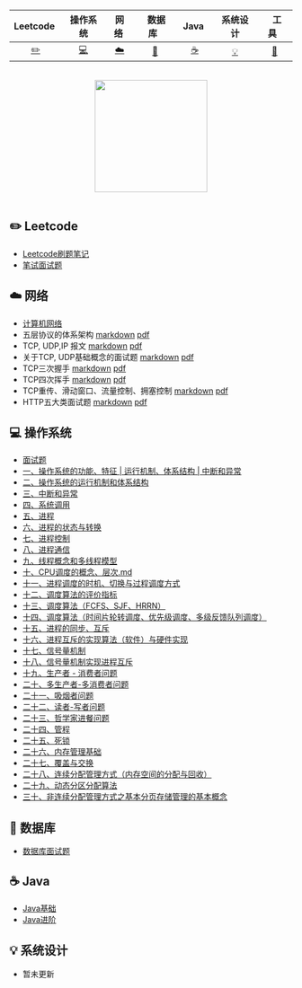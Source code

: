 <div align="center">




<br>

| Leetcode&nbsp; | 操作系统 | 网络&nbsp;| &nbsp;数据库&nbsp;&nbsp;|&nbsp;Java&nbsp;&nbsp;|系统设计| &nbsp;&nbsp;工具&nbsp;&nbsp; |
| :---: | :----: | :---: | :----: | :----: | :----: | :----: |
| [:pencil2:](#pencil2-算法) | [:computer:](#computer-操作系统) | [:cloud:](#cloud-网络) | [:floppy_disk:](#floppy_disk-数据库) |[:coffee:](#coffee-java)| [:bulb:](#bulb-系统设计) |[:wrench:](#wrench-工具)|


<br>
</div>

<div align="center">
    <img src="https://cs-notes-1256109796.cos.ap-guangzhou.myqcloud.com/githubio/LogoMakr_0zpEzN.png" width="200px">
</div>

<br>

## :pencil2: Leetcode

- [Leetcode刷题笔记](https://github.com/Pakyen/Leetcode-Java)
- [笔试面试题](https://github.com/Pakyen/Leetcode-Java)

## :cloud: 网络 

- [计算机网络](https://github.com/Pakyen/Learning-Notes/tree/master/计算机网络)
- 五层协议的体系架构 [markdown](https://github.com/Pakyen/Learning-Notes/blob/master/计算机网络/一、五层协议的体系架构.md) [pdf](https://github.com/Pakyen/Learning-Notes/blob/master/计算机网络/一、五层协议的体系架构.pdf)
- TCP, UDP,IP 报文 [markdown](https://github.com/Pakyen/Learning-Notes/blob/master/计算机网络/二、TCP报文%2C%20UDP报文%2C%20IP报文详解.md) [pdf](https://github.com/Pakyen/Learning-Notes/blob/master/计算机网络/二、TCP报文%2C%20UDP报文%2C%20IP报文详解.pdf)
- 关于TCP, UDP基础概念的面试题 [markdown](https://github.com/Pakyen/Learning-Notes/blob/master/计算机网络/三、关于TCP、UDP基础概念的面试题.md) [pdf](https://github.com/Pakyen/Learning-Notes/blob/master/计算机网络/三、关于TCP、UDP基础概念的面试题.pdf)
- TCP三次握手 [markdown](https://github.com/Pakyen/Learning-Notes/blob/master/计算机网络/四、TCP%20三次握手.md) [pdf](https://github.com/Pakyen/Learning-Notes/blob/master/计算机网络/四、TCP%20三次握手.pdf)
- TCP四次挥手 [markdown](https://github.com/Pakyen/Learning-Notes/blob/master/计算机网络/五、TCP四次挥手.md) [pdf](https://github.com/Pakyen/Learning-Notes/blob/master/计算机网络/五、TCP四次挥手.pdf)
- TCP重传、滑动窗口、流量控制、拥塞控制 [markdown](https://github.com/Pakyen/Learning-Notes/blob/master/计算机网络/六、TCP重传、滑动窗口、流量控制、拥塞控制.md) [pdf](https://github.com/Pakyen/Learning-Notes/blob/master/计算机网络/六、TCP重传、滑动窗口、流量控制、拥塞控制.pdf)
- HTTP五大类面试题 [markdown](https://github.com/Pakyen/Learning-Notes/blob/master/计算机网络/七、HTTP五大类面试题.md) [pdf](https://github.com/Pakyen/Learning-Notes/blob/master/计算机网络/七、HTTP五大类面试题.pdf)

## :computer: 操作系统

- [面试题](https://github.com/Pakyen/Learning-Notes/tree/master/操作系统/面试题)
- [一、操作系统的功能、特征 | 运行机制、体系结构 | 中断和异常](https://github.com/Pakyen/Learning-Notes/blob/master/操作系统/学习笔记/一、操作系统的功能、特征%20%7C%20运行机制、体系结构%20%7C%20中断和异常.md)
- [二、操作系统的运行机制和体系结构](https://github.com/Pakyen/Learning-Notes/blob/master/操作系统/学习笔记/二、操作系统的运行机制和体系结构.md)
- [三、中断和异常](https://github.com/Pakyen/Learning-Notes/blob/master/操作系统/学习笔记/三、中断和异常.md)
- [四、系统调用](https://github.com/Pakyen/Learning-Notes/blob/master/操作系统/学习笔记/四、系统调用.md)
- [五、进程](https://github.com/Pakyen/Learning-Notes/blob/master/操作系统/学习笔记/五、进程.md)
- [六、进程的状态与转换](https://github.com/Pakyen/Learning-Notes/blob/master/操作系统/学习笔记/六、进程的状态与转换.md)
- [七、进程控制](https://github.com/Pakyen/Learning-Notes/blob/master/操作系统/学习笔记/七、进程控制.md)
- [八、进程通信](https://github.com/Pakyen/Learning-Notes/blob/master/操作系统/学习笔记/八、进程通信.md)
- [九、线程概念和多线程模型](https://github.com/Pakyen/Learning-Notes/blob/master/操作系统/学习笔记/九、线程概念和多线程模型.md)
- [十、CPU调度的概念、层次.md](https://github.com/Pakyen/Learning-Notes/blob/master/操作系统/学习笔记/十、CPU调度的概念、层次.md)
- [十一、进程调度的时机、切换与过程调度方式](https://github.com/Pakyen/Learning-Notes/blob/master/操作系统/学习笔记/十一、进程调度的时机、切换与过程调度方式.md)
- [十二、调度算法的评价指标](https://github.com/Pakyen/Learning-Notes/blob/master/操作系统/学习笔记/十二、调度算法的评价指标.md)
- [十三、调度算法（FCFS、SJF、HRRN）](https://github.com/Pakyen/Learning-Notes/blob/master/操作系统/学习笔记/十三、调度算法（FCFS、SJF、HRRN）.md)
- [十四、调度算法（时间片轮转调度、优先级调度、多级反馈队列调度）](https://github.com/Pakyen/Learning-Notes/blob/master/操作系统/学习笔记/十四、调度算法（时间片轮转调度、优先级调度、多级反馈队列调度）.md)
- [十五、进程的同步、互斥](https://github.com/Pakyen/Learning-Notes/blob/master/操作系统/学习笔记/十五、进程的同步、互斥.md)
- [十六、进程互斥的实现算法（软件）与硬件实现](https://github.com/Pakyen/Learning-Notes/blob/master/操作系统/学习笔记/十六、进程互斥的实现算法（软件）与硬件实现.md)
- [十七、信号量机制](https://github.com/Pakyen/Learning-Notes/blob/master/操作系统/学习笔记/十七、信号量机制.md)
- [十八、信号量机制实现进程互斥](https://github.com/Pakyen/Learning-Notes/blob/master/操作系统/学习笔记/十八、信号量机制实现进程互斥.md)
- [十九、生产者 - 消费者问题](https://github.com/Pakyen/Learning-Notes/blob/master/操作系统/学习笔记/十九、生产者%20-%20消费者问题.md)
- [二十、多生产者-多消费者问题](https://github.com/Pakyen/Learning-Notes/blob/master/操作系统/学习笔记/二十、多生产者-多消费者问题.md)
- [二十一、吸烟者问题](https://github.com/Pakyen/Learning-Notes/blob/master/操作系统/学习笔记/二十一、吸烟者问题.md)
- [二十二、读者-写者问题](https://github.com/Pakyen/Learning-Notes/blob/master/操作系统/学习笔记/二十二、读者-写者问题.md)
- [二十三、哲学家进餐问题](https://github.com/Pakyen/Learning-Notes/blob/master/操作系统/学习笔记/二十三、哲学家进餐问题.md)
- [二十四、管程](https://github.com/Pakyen/Learning-Notes/blob/master/操作系统/学习笔记/二十四、管程.md)
- [二十五、死锁](https://github.com/Pakyen/Learning-Notes/blob/master/操作系统/学习笔记/二十五、死锁.md)
- [二十六、内存管理基础](https://github.com/Pakyen/Learning-Notes/blob/master/操作系统/学习笔记/二十六、内存管理基础.md)
- [二十七、覆盖与交换](https://github.com/Pakyen/Learning-Notes/blob/master/操作系统/学习笔记/二十七、覆盖与交换.md)
- [二十八、连续分配管理方式（内存空间的分配与回收）](https://github.com/Pakyen/Learning-Notes/blob/master/操作系统/学习笔记/二十八、连续分配管理方式（内存空间的分配与回收）.md)
- [二十九、动态分区分配算法](https://github.com/Pakyen/Learning-Notes/blob/master/操作系统/学习笔记/二十九、动态分区分配算法.md)
- [三十、非连续分配管理方式之基本分页存储管理的基本概念](https://github.com/Pakyen/Learning-Notes/blob/master/操作系统/学习笔记/三十、非连续分配管理方式之基本分页存储管理的基本概念.md)

## :floppy_disk: 数据库

- [数据库面试题](https://github.com/Pakyen/Learning-Notes/tree/master/数据库/面试题)

## :coffee: Java

- [Java基础](https://github.com/Pakyen/Learning-Notes/tree/master/Java/Java基础)
- [Java进阶](https://github.com/Pakyen/Learning-Notes/tree/master/Java/Java进阶)
## :bulb: 系统设计 

- 暂未更新



